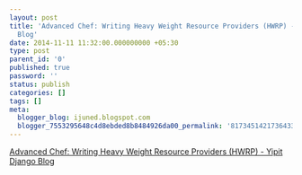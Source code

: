 ```yaml
---
layout: post
title: 'Advanced Chef: Writing Heavy Weight Resource Providers (HWRP) - Yipit Django
  Blog'
date: 2014-11-11 11:32:00.000000000 +05:30
type: post
parent_id: '0'
published: true
password: ''
status: publish
categories: []
tags: []
meta:
  blogger_blog: ijuned.blogspot.com
  blogger_7553295648c4d8ebded8b8484926da00_permalink: '8173451421736433859'
---
```

<p><a href="http://tech.yipit.com/2013/05/09/advanced-chef-writing-heavy-weight-resource-providers-hwrp/#.VGHsnC7hOj4.blogger">Advanced Chef: Writing Heavy Weight Resource Providers (HWRP) - Yipit Django Blog</a></p>
